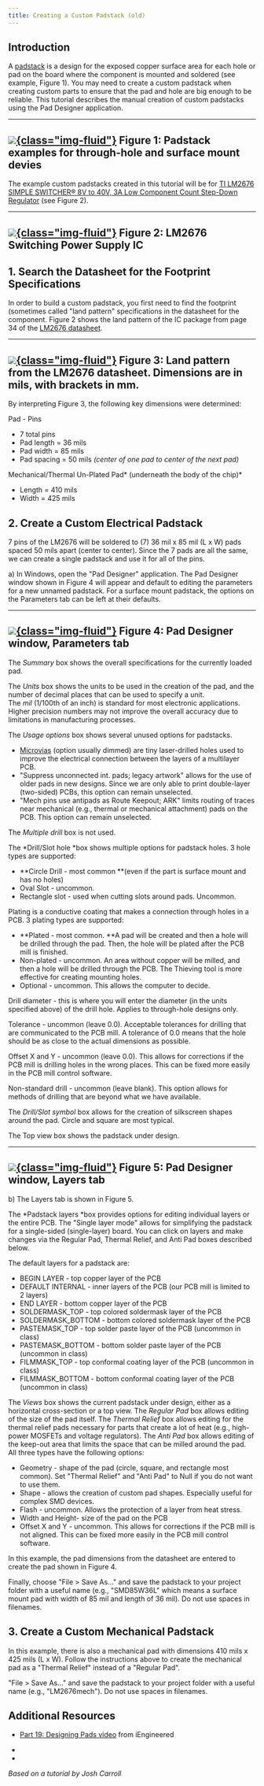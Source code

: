 ```yaml
---
title: Creating a Custom Padstack (old)
---
```


## Introduction

[](https://draft.blogger.com/blogger.g?rinli=1&pli=1&blogID=6469592703220698319)[](https://draft.blogger.com/blogger.g?rinli=1&pli=1&blogID=6469592703220698319)[](https://draft.blogger.com/blogger.g?rinli=1&pli=1&blogID=6469592703220698319)[](https://draft.blogger.com/blogger.g?rinli=1&pli=1&blogID=6469592703220698319)[](https://draft.blogger.com/blogger.g?rinli=1&pli=1&blogID=6469592703220698319)[](https://draft.blogger.com/blogger.g?rinli=1&pli=1&blogID=6469592703220698319)[](https://draft.blogger.com/blogger.g?rinli=1&pli=1&blogID=6469592703220698319)[](https://draft.blogger.com/blogger.g?rinli=1&pli=1&blogID=6469592703220698319)[](https://draft.blogger.com/blogger.g?rinli=1&pli=1&blogID=6469592703220698319)[](https://draft.blogger.com/blogger.g?rinli=1&pli=1&blogID=6469592703220698319)[](https://draft.blogger.com/blogger.g?rinli=1&pli=1&blogID=6469592703220698319)[](https://draft.blogger.com/blogger.g?rinli=1&pli=1&blogID=6469592703220698319)A [padstack](https://www.speedingedge.com/PDF-Files/anatomy%20of%20a%20plated%20hole.pdf) is a design for the exposed copper surface area for each hole or pad on the board where the component is mounted and soldered (see example, Figure 1). You may need to create a custom padstack when creating custom parts to ensure that the pad and hole are big enough to be reliable. This tutorial describes the manual creation of custom padstacks using the Pad Designer application.

  ------------------------------------------------------------------------------
   [![](/figures/figure_065.jpg){class="img-fluid"}](/larger/image0091.jpg)
      Figure 1: Padstack examples for through-hole and surface mount devies
  ------------------------------------------------------------------------------

The example custom padstacks created in this tutorial will be for [TI LM2676 SIMPLE SWITCHER® 8V to 40V, 3A Low Component Count Step-Down Regulator](http://www.ti.com/product/lm2676) (see Figure 2).

  ----------------------------------------------------
  [![](/figures/figure_066.jpg){class="img-fluid"}](/larger/image0092.jpg)
  Figure 2: LM2676 Switching Power Supply IC
  ----------------------------------------------------

## 1. Search the Datasheet for the Footprint Specifications

In order to build a custom padstack, you first need to find the footprint (sometimes called "land pattern" specifications in the datasheet for the component. Figure 2 shows the land pattern of the IC package from page 34 of the [LM2676 datasheet](http://www.ti.com/lit/ds/symlink/lm2676.pdf).

  ------------------------------------------------------------------------------------------------
  [![](/figures/figure_067.png){class="img-fluid"}](/larger/image0093.png)
  Figure 3: Land pattern from the LM2676 datasheet. Dimensions are in mils, with brackets in mm.
  ------------------------------------------------------------------------------------------------

By interpreting Figure 3, the following key dimensions were determined:

Pad - Pins

-   7 total pins
-   Pad length = 36 mils
-   Pad width = 85 mils
-   Pad spacing = 50 mils *(center of one pad to center of the next pad)*

Mechanical/Thermal Un-Plated Pad* (underneath the body of the chip)*

-   Length = 410 mils
-   Width = 425 mils

## 2. Create a Custom Electrical Padstack

7 pins of the LM2676 will be soldered to (7) 36 mil x 85 mil (L x W) pads spaced 50 mils apart (center to center). Since the 7 pads are all the same, we can create a single padstack and use it for all of the pins.

a)  In Windows, open the "Pad Designer" application. The Pad Designer window shown in Figure 4 will appear and default to editing the parameters for a new unnamed padstack. For a surface mount padstack, the options on the Parameters tab can be left at their defaults.

  ------------------------------------------------------------------------------
   [![](/figures/figure_063.png){class="img-fluid"}](/larger/image0094.png)
                  Figure 4: Pad Designer window, Parameters tab
  ------------------------------------------------------------------------------

The *Summary* box shows the overall specifications for the currently loaded pad.

The *Units* box shows the units to be used in the creation of the pad, and the number of decimal places that can be used to specify a unit. The *mil* (1/100th of an inch) is standard for most electronic applications. Higher precision numbers may not improve the overall accuracy due to limitations in manufacturing processes.

The *Usage options* box shows several unused options for padstacks.

-   [Microvias](http://www.we-online.com/web/en/leiterplatten/produkte_/microvia_hdi_leiterplatten/Einleitung_HDI.php) (option usually dimmed) are tiny laser-drilled holes used to improve the electrical connection between the layers of a multilayer PCB.
-   "Suppress unconnected int. pads; legacy artwork" allows for the use of older pads in new designs. Since we are only able to print double-layer (two-sided) PCBs, this option can remain unselected.
-   "Mech pins use antipads as Route Keepout; ARK" limits routing of traces near mechanical (e.g., thermal or mechanical attachment) pads on the PCB. This option can remain unselected.

The *Multiple drill* box is not used.

The *Drill/Slot hole *box shows multiple options for padstack holes. 3 hole types are supported:

-   **Circle Drill - most common **(even if the part is surface mount and has no holes)
-   Oval Slot - uncommon.
-   Rectangle slot - used when cutting slots around pads. Uncommon.

Plating is a conductive coating that makes a connection through holes in a PCB. 3 plating types are supported:

-   **Plated - most common. **A pad will be created and then a hole will be drilled through the pad. Then, the hole will be plated after the PCB mill is finished.
-   Non-plated - uncommon. An area without copper will be milled, and then a hole will be drilled through the PCB. The Thieving tool is more effective for creating mounting holes.
-   Optional - uncommon. This allows the computer to decide.

Drill diameter - this is where you will enter the diameter (in the units specified above) of the drill hole. Applies to through-hole designs only.

Tolerance - uncommon (leave 0.0). Acceptable tolerances for drilling that are communicated to the PCB mill. A tolerance of 0.0 means that the hole should be as close to the actual dimensions as possible.

Offset X and Y - uncommon (leave 0.0). This allows for corrections if the PCB mill is drilling holes in the wrong places. This can be fixed more easily in the PCB mill control software.

Non-standard drill - uncommon (leave blank). This option allows for methods of drilling that are beyond what we have available.

The *Drill/Slot symbol* box allows for the creation of silkscreen shapes around the pad. Circle and square are most typical.

The Top view box shows the padstack under design.

  ------------------------------------------------------------------------------
   [![](/figures/figure_064.png){class="img-fluid"}](/larger/image0095.png)
                    Figure 5: Pad Designer window, Layers tab 
  ------------------------------------------------------------------------------

b)  The Layers tab is shown in Figure 5.

The *Padstack layers *box provides options for editing individual layers or the entire PCB. The "Single layer mode" allows for simplifying the padstack for a single-sided (single-layer) board. You can click on layers and make changes via the Regular Pad, Thermal Relief, and Anti Pad boxes described below.

The default layers for a padstack are:

-   BEGIN LAYER - top copper layer of the PCB
-   DEFAULT INTERNAL - inner layers of the PCB (our PCB mill is limited to 2 layers)
-   END LAYER - bottom copper layer of the PCB
-   SOLDERMASK_TOP - top colored soldermask layer of the PCB
-   SOLDERMASK_BOTTOM - bottom colored soldermask layer of the PCB
-   PASTEMASK_TOP - top solder paste layer of the PCB (uncommon in class)
-   PASTEMASK_BOTTOM - bottom solder paste layer of the PCB (uncommon in class)
-   FILMMASK_TOP - top conformal coating layer of the PCB (uncommon in class)
-   FILMMASK_BOTTOM - bottom conformal coating layer of the PCB (uncommon in class)

The *Views* box shows the current padstack under design, either as a horizontal cross-section or a top view. [](https://draft.blogger.com/blogger.g?rinli=1&pli=1&blogID=6469592703220698319)[](https://draft.blogger.com/blogger.g?rinli=1&pli=1&blogID=6469592703220698319)[](https://draft.blogger.com/blogger.g?rinli=1&pli=1&blogID=6469592703220698319)[](https://draft.blogger.com/blogger.g?rinli=1&pli=1&blogID=6469592703220698319)[](https://draft.blogger.com/blogger.g?rinli=1&pli=1&blogID=6469592703220698319)[](https://draft.blogger.com/blogger.g?rinli=1&pli=1&blogID=6469592703220698319) The *Regular Pad* box allows editing of the size of the pad itself. The *Thermal Relief* box allows editing for the thermal relief pads necessary for parts that create a lot of heat (e.g., high-power MOSFETs and voltage regulators). The *Anti Pad* box allows editing of the keep-out area that limits the space that can be milled around the pad. All three types have the following options:

-   Geometry - shape of the pad (circle, square, and rectangle most common). Set "Thermal Relief" and "Anti Pad" to Null if you do not want to use them.
-   Shape - allows the creation of custom pad shapes. Especially useful for complex SMD devices.
-   Flash - uncommon. Allows the protection of a layer from heat stress.
-   Width and Height- size of the pad on the PCB
-   Offset X and Y - uncommon. This allows for corrections if the PCB mill is not aligned. This can be fixed more easily in the PCB mill control software.

In this example, the pad dimensions from the datasheet are entered to create the pad shown in Figure 4.

Finally, choose "File > Save As..." and save the padstack to your project folder with a useful name (e.g., "SMD85W36L" which means a surface mount pad with width of 85 mil and length of 36 mil). Do not use spaces in filenames.

## 3. Create a Custom Mechanical Padstack

In this example, there is also a mechanical pad with dimensions 410 mils x 425 mils (L x W). Follow the instructions above to create the mechanical pad as a "Thermal Relief" instead of a "Regular Pad".

"File > Save As..." and save the padstack to your project folder with a useful name (e.g., "LM2676mech"). Do not use spaces in filenames.

## Additional Resources

-   [Part 19: Designing Pads video](https://www.youtube.com/watch?v=SMYi7eS94J8) from iEngineered

-   

-   

[](https://draft.blogger.com/blogger.g?rinli=1&pli=1&blogID=6469592703220698319)[](https://draft.blogger.com/blogger.g?rinli=1&pli=1&blogID=6469592703220698319)[](https://draft.blogger.com/blogger.g?rinli=1&pli=1&blogID=6469592703220698319)[](https://draft.blogger.com/blogger.g?rinli=1&pli=1&blogID=6469592703220698319)[](https://draft.blogger.com/blogger.g?rinli=1&pli=1&blogID=6469592703220698319)[](https://draft.blogger.com/blogger.g?rinli=1&pli=1&blogID=6469592703220698319)

*Based on a tutorial by Josh Carroll*
